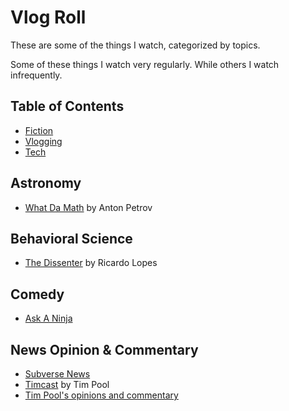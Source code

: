 # Vlog Roll

These are some of the things I watch, categorized by topics.

Some of these things I watch very regularly.
While others I watch infrequently.

## Table of Contents
* [Fiction](fiction.md)
* [Vlogging](vlogging.md)
* [Tech](tech.md)

## Astronomy
* [What Da Math](https://www.youtube.com/whatdamath) by Anton Petrov

## Behavioral Science
* [The Dissenter](https://www.youtube.com/channel/UCTUcatGD6xu4tAcxG-1D4Bg) by Ricardo Lopes

## Comedy
* [Ask A Ninja](http://youtube.com/askaninja)

## News Opinion & Commentary
* [Subverse News](https://www.youtube.com/subversenews)
* [Timcast](https://www.youtube.com/timcast) by Tim Pool
* [Tim Pool's opinions and commentary](https://www.youtube.com/timcastnews)
